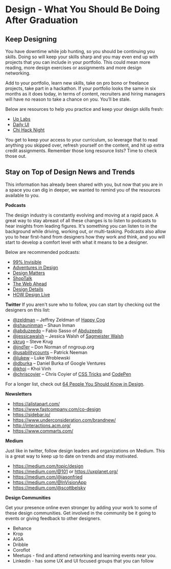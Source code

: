 # Design - What You Should Be Doing After Graduation

## Keep Designing

You have downtime while job hunting, so you should be continuing you skills. Doing so will keep your skills sharp and you may even end up with projects that you can include in your portfolio. This could mean more reading, more design exercises or assignments and more design networking. 

Add to your portfolio, learn new skills, take on pro bono or freelance projects, take part in a hackathon. If your portfolio looks the same in six months as it does today, in terms of content, recruiters and hiring managers will have no reason to take a chance on you. You’ll be stale.

Below are resources to help you practice and keep your design skills fresh:

- [Up Labs](https://www.uplabs.com/challenges)
- [Daily UI](https://www.dailyui.co/)
- [Chi Hack Night](https://chihacknight.org/)

You get to keep your access to your curriculum, so leverage that to read anything you skipped over, refresh yourself on the content, and hit up extra credit assignments. Remember those long resource lists? Time to check those out. 

## Stay on Top of Design News and Trends

This information has already been shared with you, but now that you are in a space you can dig in deeper, we wanted to remind you of the resources available to you.

**Podcasts**

The design industry is constantly evolving and moving at a rapid pace. A great way to stay abreast of all these changes is to listen to podcasts to hear insights from leading figures. It's something you can listen to in the background while driving, working out, or multi-tasking. Podcasts also allow you to hear first-hand from designers how they work and think, and you will start to develop a comfort level with what it means to be a designer.

Below are recommended podcasts:

- [99% Invisible](http://99percentinvisible.org/)
- [Adventures in Design](http://www.aidpodcast.com/)
- [Design Matters](http://www.debbiemillman.com/designmatters/)
- [ShopTalk](http://shoptalkshow.com/)
- [The Web Ahead](http://5by5.tv/webahead)
- [Design Details](http://spec.fm/podcasts/design-details)
- [HOW Design Live](http://www.howdesign.com/how-design-live-podcast/)

**Twitter**
If you aren't sure who to follow, you can start by checking out the designers on this list:

- [@zeldman](https://twitter.com/zeldman) – Jeffrey Zeldman of [Happy Cog](http://www.happycog.com/)
- [@shauninman](https://twitter.com/shauninman) – Shaun Inman
- [@abduzeedo](http://twitter.com/abduzeedo) – Fabio Sasso of [Abduzeedo](http://www.abduzeedo.com/about)
- [@jessicawalsh](https://twitter.com/jessicawalsh) – Jessica Walsh of [Sagmeister Walsh](http://sagmeisterwalsh.com/)
- [skrug](https://twitter.com/skrug) – Steve Krug
- [@jnd1er](https://twitter.com/jnd1er) – Don Norman of nngroup.org
- [@usabilitycounts](https://twitter.com/usabilitycounts) – Patrick Neeman
- [@lukew](https://twitter.com/lukew) – Luke Wroblewski
- [@dburka](https://twitter.com/dburka) – Daniel Burka of Google Ventures
- [@khoi](https://twitter.com/khoi) – Khoi Vinh
- [@chriscoyier](http://twitter.com/chriscoyier) – Chris Coyier of [CSS Tricks](http://css-tricks.com/) and [CodePen](http://codepen.io/)

For a longer list, check out [64 People You Should Know in Design](https://medium.com/tradecraft-traction/64-people-you-should-know-in-design-f28cf3c2cfaa#.vw9e5li2d).

**Newsletters**

- https://alistapart.com/
- https://www.fastcompany.com/co-design
- https://sidebar.io/
- https://www.underconsideration.com/brandnew/
- http://interactions.acm.org/
- https://www.commarts.com/

**Medium**

Just like in twitter, follow design leaders and organizations on Medium. This is a great way to keep up to date on trends and stay motivated.
- https://medium.com/topic/design
- https://medium.com/@101 or https://uxplanet.org/
- https://medium.com/@jasonfried
- https://medium.com/@InVisionApp
- https://medium.com/@scottbelsky

**Design Communities**

Get your presence online even stronger by adding your work to some of these design communities. Get involved in the community be it going to events or giving feedback to other designers.

- Behance
- Krop
- AIGA
- Dribble
- Coroflot
- Meetups - find and attend networking and learning events near you.
- Linkedin - has some UX and UI focused groups that you can follow
